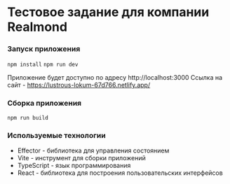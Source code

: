 # Тестовое задание для компании Realmond

### Запуск приложения

`npm install`
`npm run dev`

Приложение будет доступно по адресу http://localhost:3000
Ссылка на сайт - https://lustrous-lokum-67d766.netlify.app/

### Сборка приложения

`npm run build`

### Используемые технологии

- Effector - библиотека для управления состоянием
- Vite - инструмент для сборки приложений
- TypeScript - язык программирования
- React - библиотека для построения пользовательских интерфейсов
